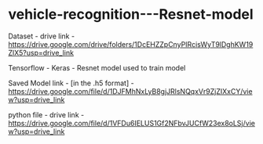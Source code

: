 # vehicle-recognition---Resnet-model

Dataset - drive link - https://drive.google.com/drive/folders/1DcEHZZpCnyPIRcisWyT9lDghKW19ZlX5?usp=drive_link

Tensorflow - Keras - Resnet model used to train model

Saved Model link - [in the .h5 format] - https://drive.google.com/file/d/1DJFMhNxLyB8gjJRlsNQqxVr9ZjZIXxCY/view?usp=drive_link

python file - drive link - https://drive.google.com/file/d/1VFDu6IELUS1Gf2NFbvJUCfW23ex8oLSj/view?usp=drive_link

